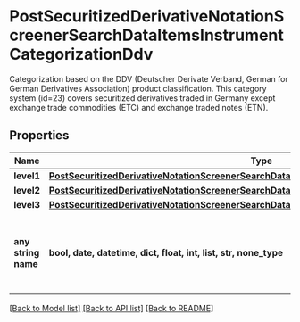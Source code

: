 # PostSecuritizedDerivativeNotationScreenerSearchDataItemsInstrumentCategorizationDdv

Categorization based on the DDV (Deutscher Derivate Verband, German for German Derivatives Association) product classification. This category system (id=23) covers securitized derivatives traded in Germany except exchange trade commodities (ETC) and exchange traded notes (ETN).

## Properties
Name | Type | Description | Notes
------------ | ------------- | ------------- | -------------
**level1** | [**PostSecuritizedDerivativeNotationScreenerSearchDataItemsInstrumentCategorizationDdvLevel1**](PostSecuritizedDerivativeNotationScreenerSearchDataItemsInstrumentCategorizationDdvLevel1.md) |  | [optional] 
**level2** | [**PostSecuritizedDerivativeNotationScreenerSearchDataItemsInstrumentCategorizationDdvLevel2**](PostSecuritizedDerivativeNotationScreenerSearchDataItemsInstrumentCategorizationDdvLevel2.md) |  | [optional] 
**level3** | [**PostSecuritizedDerivativeNotationScreenerSearchDataItemsInstrumentCategorizationDdvLevel3**](PostSecuritizedDerivativeNotationScreenerSearchDataItemsInstrumentCategorizationDdvLevel3.md) |  | [optional] 
**any string name** | **bool, date, datetime, dict, float, int, list, str, none_type** | any string name can be used but the value must be the correct type | [optional]

[[Back to Model list]](../README.md#documentation-for-models) [[Back to API list]](../README.md#documentation-for-api-endpoints) [[Back to README]](../README.md)


